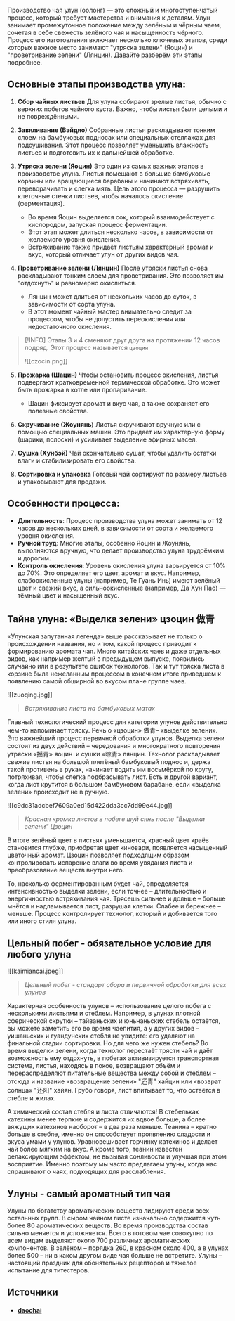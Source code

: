 Производство чая улун (оолонг) — это сложный и многоступенчатый процесс, который требует мастерства и внимания к деталям. Улун занимает промежуточное положение между зелёным и чёрным чаем, сочетая в себе свежесть зелёного чая и насыщенность чёрного. Процесс его изготовления включает несколько ключевых этапов, среди которых важное место занимают "утряска зелени" (Яоцин) и "проветривание зелени" (Лянцин). Давайте разберём эти этапы подробнее.

## Основные этапы производства улуна:

1. **Сбор чайных листьев**
   Для улуна собирают зрелые листья, обычно с верхних побегов чайного куста. Важно, чтобы листья были целыми и не повреждёнными.

2. **Завяливание (Вэйдяо)**
   Собранные листья раскладывают тонким слоем на бамбуковых подносах или специальных стеллажах для подсушивания. Этот процесс позволяет уменьшить влажность листьев и подготовить их к дальнейшей обработке.

3. **Утряска зелени (Яоцин)**
   Это один из самых важных этапов в производстве улуна. Листья помещают в большие бамбуковые корзины или вращающиеся барабаны и начинают встряхивать, переворачивать и слегка мять. Цель этого процесса — разрушить клеточные стенки листьев, чтобы началось окисление (ферментация).
   - Во время Яоцин выделяется сок, который взаимодействует с кислородом, запуская процесс ферментации.
   - Этот этап может длиться несколько часов, в зависимости от желаемого уровня окисления.
   - Встряхивание также придаёт листьям характерный аромат и вкус, который отличает улун от других видов чая.

4. **Проветривание зелени (Лянцин)**
   После утряски листья снова раскладывают тонким слоем для проветривания. Это позволяет им "отдохнуть" и равномерно окислиться.
   - Лянцин может длиться от нескольких часов до суток, в зависимости от сорта улуна.
   - В этот момент чайный мастер внимательно следит за процессом, чтобы не допустить переокисления или недостаточного окисления.

>[!INFO]
> Этапы 3 и 4 сменяют друг друга на протяжении 12 часов подряд. Этот процесс называется `цзоцин`
> 
> ![[czocin.png]]
 
5. **Прожарка (Шацин)**
   Чтобы остановить процесс окисления, листья подвергают кратковременной термической обработке. Это может быть прожарка в котле или пропаривание.
   - Шацин фиксирует аромат и вкус чая, а также сохраняет его полезные свойства.

6. **Скручивание (Жоунянь)**
   Листья скручивают вручную или с помощью специальных машин. Это придаёт им характерную форму (шарики, полоски) и усиливает выделение эфирных масел.

7. **Сушка (Хунбэй)**
   Чай окончательно сушат, чтобы удалить остатки влаги и стабилизировать его свойства.

8. **Сортировка и упаковка**
   Готовый чай сортируют по размеру листьев и упаковывают для продажи.

## Особенности процесса:

- **Длительность**: Процесс производства улуна может занимать от 12 часов до нескольких дней, в зависимости от сорта и желаемого уровня окисления.
- **Ручной труд**: Многие этапы, особенно Яоцин и Жоунянь, выполняются вручную, что делает производство улуна трудоёмким и дорогим.
- **Контроль окисления**: Уровень окисления улуна варьируется от 10% до 70%. Это определяет его цвет, аромат и вкус. Например, слабоокисленные улуны (например, Те Гуань Инь) имеют зелёный цвет и свежий вкус, а сильноокисленные (например, Да Хун Пао) — тёмный цвет и насыщенный вкус.


## Тайна улуна: «Выделка зелени» цзоцин 做青

«Улунская запутанная легенда» выше рассказывает не только о происхождении названия, но и том, какой процесс приводит к формированию аромата чая. Много китайских чаев и даже отдельных видов, как например желтый в предыдущем выпуске, появились случайно или в результате ошибок технологов. Так и тут тряска листа в корзине была нежеланным процессом в конечном итоге приведшем к появлению самой обширной во вкусом плане группе чаев.

![[zuoqing.jpg]]
>_Встряхивание листа на бамбуковых матах_


Главный технологический процесс для категории улунов действительно чем-то напоминает тряску. Речь о «цзоцин» 做青– «выделке зелени». Это важнейший процесс первичной обработки улунов. Выделка зелени состоит из двух действий – чередования и многократного повторения утряски «摇青» яоцин  и сушки «晾青» лянцин. Технолог раскладывает свежие листья на большой плетёный бамбуковый поднос и, держа такой противень в руках, начинает водить им восьмёркой по кругу, потряхивая, чтобы слегка подбрасывать лист. Есть и другой вариант, когда лист крутится в большом бамбуковом барабане, если «выделка зелени» происходит не в ручную.

![[c9dc31adcbef7609a0ed15d422dda3cc7dd99e44.jpg]]
> _Красная кромка листов в побеге шуй сянь после "Выделки зелени" Цзоцин_

В итоге зелёный цвет в листьях уменьшается, красный цвет краёв становится глубже, приобретая цвет киновари, появляется насыщенный цветочный аромат. Цзоцин позволяет подходящим образом контролировать испарение влаги во время увядания листа и преобразование веществ внутри него. 

То, насколько ферментированным будет чай, определяется интенсивностью выделки зелени, если точнее – длительностью и энергичностью встряхивания чая. Трясешь сильнее и дольше – больше мнётся и надламывается лист, разрушая клетки. Слабее и бережнее – меньше. Процесс контролирует технолог, который и добивается того или иного стиля улуна.

## Цельный побег - обязательное условие для любого улуна

![[kaimiancai.jpeg]]
> _Цельный побег - стандарт сбора и первичной обработки для всех улунов_

Характерная особенность улунов – использование целого побега с несколькими листьями и стеблем. Например, в улунах плотной сферической скрутки – тайваньских и юньнаньских стебель остаётся, вы можете заметить его во время чаепития, а у других видов – уишаньских и гуандунских стебля не увидите: его удаляют на финальной стадии сортировки. Но для чего же нужен стебель? Во время выделки зелени, когда технолог перестаёт трясти чай и даёт возможность ему отдохнуть, в побегах активизируется транспортная система, листья, находясь в покое, возвращают объём и перераспределяют питательные вещества между собой и стеблем – отсюда и название «возвращение зелени» "还青" хайцин или «возврат солнца» "还阳" хайян. Грубо говоря, лист впитывает то, что остаётся в стебле и жилах. 

А химический состав стебля и листа отличаются! В стебельках катехины менее терпкие и содержится их вдвое больше, а более вяжущих катехинов наоборот – в два раза меньше. Теанина – кратно больше в стебле, именно он способствует проявлению сладости и вкуса умами у улунов. Уравновешивает горчинку катехинов и делает чай более мягким на вкус. А кроме того, теанин известен релаксирующим эффектом, не вызывая сонливости и улучшая при этом восприятие. Именно поэтому мы часто предлагаем улуны, когда нас спрашивают о чаях, подходящих для расслабления.

## Улуны - самый ароматный тип чая

Улуны по богатству ароматических веществ лидируют среди всех остальных групп. В сыром чайном листе изначально содержится чуть более 80 ароматических веществ. Во время производства состав сильно меняется и усложняется. Всего в готовом чае совокупно по всем видам выделяют около 700 различных ароматических компонентов. В зелёном – порядка 260, в красном около 400, а в улунах более 500 – ни в каком другом виде чая больше не встретите. Улуны – настоящий праздник для обонятельных рецепторов и тяжелое испытание для титестеров.

## Источники
- #### [daochai](https://daochai.ru/blog/vidy-chaja/uluny.html)